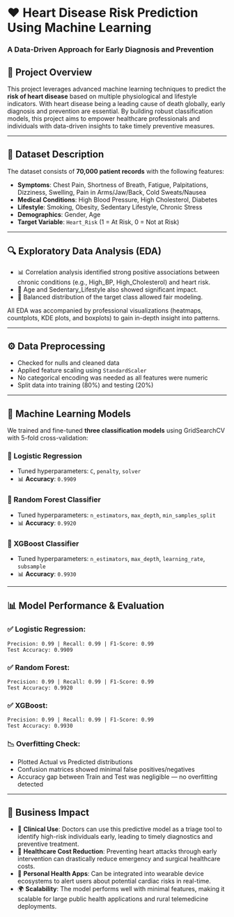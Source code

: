 # ❤️ Heart Disease Risk Prediction Using Machine Learning  
### A Data-Driven Approach for Early Diagnosis and Prevention
## 📌 Project Overview

This project leverages advanced machine learning techniques to predict the **risk of heart disease** based on multiple physiological and lifestyle indicators. With heart disease being a leading cause of death globally, early diagnosis and prevention are essential. By building robust classification models, this project aims to empower healthcare professionals and individuals with data-driven insights to take timely preventive measures.

---
## 🧠 Dataset Description

The dataset consists of **70,000 patient records** with the following features:

- **Symptoms**: Chest Pain, Shortness of Breath, Fatigue, Palpitations, Dizziness, Swelling, Pain in Arms/Jaw/Back, Cold Sweats/Nausea  
- **Medical Conditions**: High Blood Pressure, High Cholesterol, Diabetes  
- **Lifestyle**: Smoking, Obesity, Sedentary Lifestyle, Chronic Stress  
- **Demographics**: Gender, Age  
- **Target Variable**: `Heart_Risk` (1 = At Risk, 0 = Not at Risk)

---
## 🔍 Exploratory Data Analysis (EDA)

- 📊 Correlation analysis identified strong positive associations between chronic conditions (e.g., High_BP, High_Cholesterol) and heart risk.
- 🧩 Age and Sedentary_Lifestyle also showed significant impact.
- 📌 Balanced distribution of the target class allowed fair modeling.

All EDA was accompanied by professional visualizations (heatmaps, countplots, KDE plots, and boxplots) to gain in-depth insight into patterns.

---
## ⚙️ Data Preprocessing

- Checked for nulls and cleaned data
- Applied feature scaling using `StandardScaler`
- No categorical encoding was needed as all features were numeric
- Split data into training (80%) and testing (20%)

---

## 🤖 Machine Learning Models

We trained and fine-tuned **three classification models** using GridSearchCV with 5-fold cross-validation:

### 🔹 Logistic Regression
- Tuned hyperparameters: `C`, `penalty`, `solver`
- 📊 **Accuracy**: `0.9909`

### 🔹 Random Forest Classifier
- Tuned hyperparameters: `n_estimators`, `max_depth`, `min_samples_split`
- 📊 **Accuracy**: `0.9920`

### 🔹 XGBoost Classifier
- Tuned hyperparameters: `n_estimators`, `max_depth`, `learning_rate`, `subsample`
- 📊 **Accuracy**: `0.9930`

---

## 📊 Model Performance & Evaluation

### ✅ Logistic Regression:
```
Precision: 0.99 | Recall: 0.99 | F1-Score: 0.99  
Test Accuracy: 0.9909
```

### ✅ Random Forest:
```
Precision: 0.99 | Recall: 0.99 | F1-Score: 0.99  
Test Accuracy: 0.9920
```

### ✅ XGBoost:
```
Precision: 0.99 | Recall: 0.99 | F1-Score: 0.99  
Test Accuracy: 0.9930
```

### 📉 Overfitting Check:
- Plotted Actual vs Predicted distributions
- Confusion matrices showed minimal false positives/negatives
- Accuracy gap between Train and Test was negligible — no overfitting detected

---

## 💼 Business Impact

- 🏥 **Clinical Use**: Doctors can use this predictive model as a triage tool to identify high-risk individuals early, leading to timely diagnostics and preventive treatment.
- 💸 **Healthcare Cost Reduction**: Preventing heart attacks through early intervention can drastically reduce emergency and surgical healthcare costs.
- 📲 **Personal Health Apps**: Can be integrated into wearable device ecosystems to alert users about potential cardiac risks in real-time.
- 🌍 **Scalability**: The model performs well with minimal features, making it scalable for large public health applications and rural telemedicine deployments.



